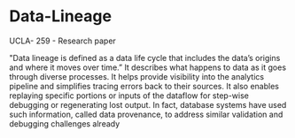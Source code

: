# Data-Lineage
UCLA- 259 - Research paper

"Data lineage is defined as a data life cycle that includes the data’s origins and where it moves over time.”  It describes 
what happens to data as it goes through diverse processes. It helps provide visibility into the analytics pipeline and 
simplifies tracing errors back to their sources. It also enables replaying specific portions or inputs of the dataflow 
for step-wise debugging or regenerating lost output. In fact, database systems have used such information, called data 
provenance, to address similar validation and debugging challenges already


